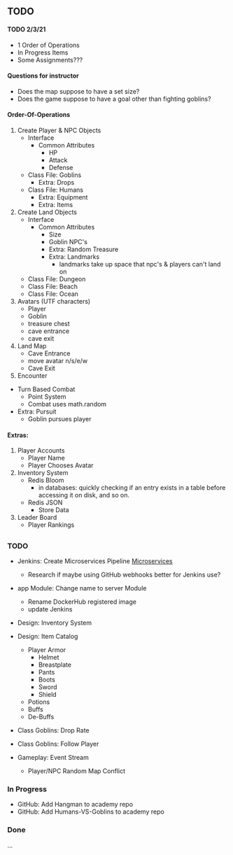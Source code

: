 ## TODO

#### TODO 2/3/21
- 1 Order of Operations
- In Progress Items
- Some Assignments??? 

#### Questions for instructor
- Does the map suppose to have a set size?
- Does the game suppose to have a goal other than fighting goblins?

#### Order-Of-Operations
1. Create Player & NPC Objects
   - Interface
     - Common Attributes
       - HP
       - Attack
       - Defense
   - Class File: Goblins
     - Extra: Drops
   - Class File: Humans
     - Extra: Equipment
     - Extra: Items
2. Create Land Objects
   - Interface
     - Common Attributes
       - Size
       - Goblin NPC's
       - Extra: Random Treasure
       - Extra: Landmarks
         - landmarks take up space that npc's & players can't land on
   - Class File: Dungeon
   - Class File: Beach
   - Class File: Ocean
3. Avatars (UTF characters)
    - Player
    - Goblin
    - treasure chest
    - cave entrance
    - cave exit
4. Land Map
    - Cave Entrance
    - move avatar n/s/e/w
    - Cave Exit
5. Encounter
  - Turn Based Combat
    - Point System
    - Combat uses math.random
  - Extra: Pursuit
    - Goblin pursues player

#### Extras:
1. Player Accounts
   - Player Name
   - Player Chooses Avatar
2. Inventory System
   - Redis Bloom
     - in databases: quickly checking if an entry exists in a table before accessing it on disk, and so on.
   - Redis JSON
     - Store Data
3. Leader Board
   - Player Rankings

##

### TODO

- Jenkins: Create Microservices Pipeline [Microservices](References.md#Microservices)
  - Research if maybe using GitHub webhooks better for Jenkins use?

- app Module: Change name to server Module
  - Rename DockerHub registered image
  - update Jenkins

- Design: Inventory System
- Design: Item Catalog
  - Player Armor
    - Helmet
    - Breastplate
    - Pants
    - Boots
    - Sword
    - Shield
  - Potions
  - Buffs
  - De-Buffs

- Class Goblins: Drop Rate
- Class Goblins: Follow Player

- Gameplay: Event Stream
  - Player/NPC Random Map Conflict
  
### In Progress

- GitHub: Add Hangman to academy repo
- GitHub: Add Humans-VS-Goblins to academy repo

### Done

...